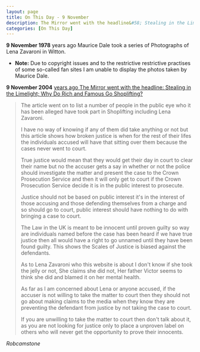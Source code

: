 ```yaml
---
layout: page
title: On This Day - 9 November
description: The Mirror went with the headline&#58; Stealing in the Limelight; Why Do Rich and Famous Go Shoplifting?
categories: [On This Day]
---
```


**9 November 1978**
<span id="age1"></span> years ago Maurice Dale took a series of Photographs of Lena Zavaroni in Witton.
* **Note:** Due to copyright issues and to the restrictive restrictive practises of some so-called fan sites I am unable to display the photos taken by Maurice Dale.

**9 November 2004**
[<span id="age1"></span> years ago The Mirror went with the headline: Stealing in the Limelight; Why Do Rich and Famous Go Shoplifting?](http://www.thefreelibrary.com/Stealing+IN+THE+limelight%3b+WHY+DO+RICH+AND+FAMOUS+GO+SHOPLIFTING%3f-a0124315955)

> The article went on to list a number of people in the public eye who it has been alleged have took part in Shoplifting including Lena Zavaroni.
>
> I have no way of knowing if any of them did take anything or not but this article shows how broken justice is when for the rest of their lifes the individuals accused will have that sitting over them because the cases never went to court.
>
> True justice would mean that they would get their day in court to clear their name but no the accuser gets a say in whether or not the police should investigate the matter and present the case to the Crown Prosecution Service and then it will only get to court if the Crown Prosecution Service decide it is in the public interest to prosecute.
>
> Justice should not be based on public interest it's in the interest of those accusing and those defending themselves from a charge and so should go to court, public interest should have nothing to do with bringing a case to court.
>
> The Law in the UK is meant to be innocent until proven guilty so way are individuals named before the case has been heard if we have true justice then all would have a right to go unnamed until they have been found guilty. This shows the Scales of Justice is biased against the defendants.
>
> As to Lena Zavaroni who this website is about I don't know if she took the jelly or not, She claims she did not, Her father Victor seems to think she did and blamed it on her mental health.
>
> As far as I am concerned about Lena or anyone accused, if the accuser is not willing to take the matter to court then they should not go about making claims to the media when they know they are preventing the defendant from justice by not taking the case to court.
>
> If you are unwilling to take the matter to court then don't talk about it, as you are not looking for justice only to place a unproven label on others who will never get the opportunity to prove their innocents.

<cite>Robcamstone</cite>

<!-- Script for calculating number of years ago -->
<script>
var dob = '19781109';
var year = Number(dob.substr(0, 4));
var month = Number(dob.substr(4, 2)) - 1;
var day = Number(dob.substr(6, 2));
var today = new Date();
var age1 = today.getFullYear() - year;
if (today.getMonth() < month || (today.getMonth() == month && today.getDate() < day)) {
age1--;
}
document.getElementById("age1").innerHTML=age1;

var dob = '20041109';
var year = Number(dob.substr(0, 4));
var month = Number(dob.substr(4, 2)) - 1;
var day = Number(dob.substr(6, 2));
var today = new Date();
var age2 = today.getFullYear() - year;
if (today.getMonth() < month || (today.getMonth() == month && today.getDate() < day)) {
age2--;
}
document.getElementById("age2").innerHTML=age2;
</script>

